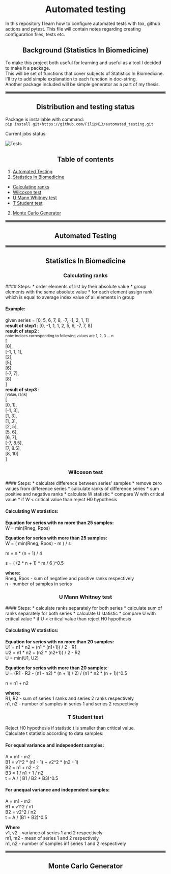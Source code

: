 
<h1 align="center"> Automated testing </h1>

In this repository I learn how to configure automated tests with tox, github actions and pytest.
This file will contain notes regarding creating configuration files, tests etc.

<h2 align="center"> Background (Statistics In Biomedicine) </h2>

To make this project both useful for learning and useful as a tool I decided to make it a package. <br>
This will be set of functions that cover subjects of Statistics In Biomedicine.
I'll try to add simple explanation to each function in doc-string. <br>
Another package included will be simple generator as a part of my thesis.

<hr style="border:3px solid gray">

<h2 align="center"> Distribution and testing status </h2>

Package is installable with command: <br>
`pip install git+https://github.com/FilipM13/automated_testing.git`

Current jobs status:

![Tests](https://github.com/FilipM13/automated_testing/actions/workflows/tests.yml/badge.svg)


<h2 align="center"> Table of contents </h2>

1. [Automated Testing](#AT)
2. [Statistics In Biomedicine](#SIBM)
  * [Calculating ranks](#ranks)
  * [Wilcoxon test](#wilcoxon)
  * [U Mann Whitney test](#umw)
  * [T Student test](#tstudent)
2. [Monte Carlo Generator](#MCG)


<hr style="border:3px solid gray">

<h2 align="center"> Automated Testing </h2> <a name="AT"></a>


<hr style="border:3px solid gray">

<h2 align="center"> Statistics In Biomedicine </h2> <a name="SIBM"></a>

<h3 align="center"> Calculating ranks </h3> <a name="ranks"></a>
#### Steps:
* order elements of list by their absolute value
* group elements with the same absolute value
* for each element assign rank which is equal to average index value of all elements in group

#### Example: <br>
given series = [0, 5, 6, 7, 8, -7, -1, 2, 1, 1] <br>
<b> result of step1 </b>: [0, -1, 1, 1, 2, 5, 6, -7, 7, 8] <br>
<b> result of step2 </b>: <br>
<small> note: indices corresponding to following values are 1, 2, 3 ... n </small> <br>
[ <br>
[0], <br>
[-1, 1, 1], <br>
[2], <br>
[5], <br>
[6], <br>
[-7, 7], <br>
[8] <br>
] <br>
<b> result of step3 </b>: <br>
<small> [value, rank] </small> <br>
[ <br>
[0, 1], <br>
[-1, 3], <br>
[1, 3], <br>
[1, 3], <br>
[2, 5], <br>
[5, 6], <br>
[6, 7], <br>
[-7, 8.5], <br>
[7, 8.5], <br>
[8, 10] <br>
]

<h3 align="center"> Wilcoxon test </h3> <a name="wilcoxon"></a>
#### Steps:
* calculate difference between series' samples
* remove zero values from difference series
* calculate ranks of difference series
* sum positive and negative ranks
* calculate W statistic 
* compare W with critical value
* if W < critical value than reject H0 hypothesis 

#### Calculating W statistics:
<b>Equation for series with no more than 25 samples: </b> </br>
W = min(Rneg, Rpos)</br>

<b>Equation for series with more than 25 samples: </b></br>
W = ( min(Rneg, Rpos) - m ) / s </br>

m = n * (n + 1) / 4 </br>

s = ( (2 * n + 1) * m / 6 )^0.5 </br>

<b>where:</b></br>
Rneg, Rpos - sum of negative and positive ranks respectively </br>
n - number of samples in series </br>


<h3 align="center"> U Mann Whitney test </h3> <a name="umw"></a>
#### Steps:
* calculate ranks separately for both series
* calculate sum of ranks separately for both series
* calculate U statistic 
* compare U with critical value
* if U < critical value than reject H0 hypothesis 

#### Calculating W statistics:
<b>Equation for series with no more than 20 samples: </b> </br>
U1 = n1 * n2 + (n1 * (n1+1)) / 2 - R1 </br>
U2 = n1 * n2 + (n2 * (n2+1)) / 2 - R2 </br>
U = min(U1, U2) </br>

<b>Equation for series with more than 20 samples: </b></br>
U = (R1 - R2 - (n1 - n2) * (n + 1) / 2) / (n1 * n2 * (n + 1))^0.5 </br>

n = n1 + n2 </br>

<b>where:</b></br>
R1, R2 - sum of series 1 ranks and series 2 ranks respectively </br>
n1, n2 - number of samples in series 1 and series 2 respectively </br>

<h3 align="center"> T Student test </h3> <a name="tstudent"></a>
Reject H0 hypothesis if statistic t is smaller than critical value. </br>
Calculate t statistic according to data samples:

#### For equal variance and independent samples:
A = m1 - m2 </br>
B1 = v1^2 * (n1 - 1) + v2^2 * (n2 - 1) </br>
B2 = n1 + n2 - 2 </br>
B3 = 1 / n1 + 1 / n2 </br>
t = A / ( B1 / B2 * B3)^0.5 </br>

#### For unequal variance and independent samples:
A = m1 - m2 </br>
B1 = v1^2 / n1 </br>
B2 = v2^2 / n2 </br>
t = A / (B1 + B2)^0.5 </br>

<b>Where </b> </br>
 v1, v2 - variance of series 1 and 2 respectively </br>
 m1, m2 - mean of series 1 and 2 respectively </br>
 n1, n2 - number of samples inf series 1 and 2 respectively </br>

<hr style="border:3px solid gray">

<h2 align="center"> Monte Carlo Generator </h2> <a name="MCG"></a>